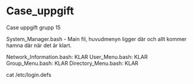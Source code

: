 # Case_uppgift
Case uppgift grupp 15

System_Manager.bash - Main fil, huvudmenyn ligger där och allt kommer hamna där när det är klart. 

Network_Information.bash: KLAR
User_Menu.bash: KLAR
Group_Menu.bash: KLAR
Directory_Menu.bash: KLAR

cat /etc/login.defs